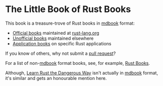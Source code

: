 # The Little Book of Rust Books

This book is a treasure-trove of Rust books in [mdbook](https://github.com/rust-lang/mdBook) format:
* [Official books](./official.md) maintained at [rust-lang.org](https://www.rust-lang.org/)
* [Unofficial books](./unofficial.md) maintained elsewhere
* [Application books](./applications.md) on specific Rust applications

If you know of others, why not submit a [pull request](https://github.com/lborb/book/pulls)?

For a list of non-[mdbook](https://github.com/rust-lang/mdBook) format books,
see, for example, [Rust Books](https://github.com/sger/RustBooks).

Although, [Learn Rust the Dangerous Way](http://cliffle.com/p/dangerust/) isn't
actually in [mdbook](https://github.com/rust-lang/mdBook) format, it's similar
and gets an honourable mention here.